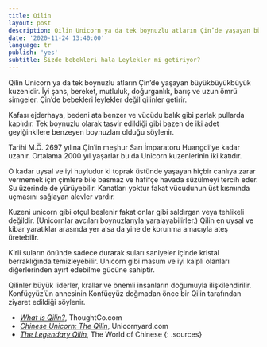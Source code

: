 ```yaml
---
title: Qilin
layout: post
description: Qilin Unicorn ya da tek boynuzlu atların Çin’de yaşayan büyükbüyükbüyük kuzenidir. İyi şans, bereket, mutluluk, doğurganlık, barış ve uzun ömrü simgeler. Çin’de bebekleri leylekler değil qilinler getirir.
date: '2020-11-24 13:40:00'
language: tr
publish: 'yes'
subtitle: Sizde bebekleri hala Leylekler mi getiriyor?
---
```

Qilin Unicorn ya da tek boynuzlu atların Çin’de yaşayan büyükbüyükbüyük kuzenidir.
İyi şans, bereket, mutluluk, doğurganlık, barış ve uzun ömrü simgeler. Çin’de bebekleri leylekler değil qilinler getirir.

Kafası ejderhaya, bedeni ata benzer ve vücüdu balık gibi parlak pullarda kaplıdır. Tek boynuzlu olarak tasvir edildiği gibi bazen de iki adet geyiğinkilere benzeyen boynuzları olduğu söylenir.

Tarihi M.Ö. 2697 yılına Çin’in meşhur Sarı İmparatoru Huangdi’ye kadar uzanır.
Ortalama 2000 yıl yaşarlar bu da Unicorn kuzenlerinin iki katıdır.

O kadar uysal ve iyi huyludur ki toprak üstünde yaşayan hiçbir canlıya zarar vermemek için çimlere bile basmaz ve hafifçe havada süzülmeyi tercih eder. Su üzerinde de yürüyebilir. Kanatları yoktur fakat vücudunun üst kısmında uçmasını sağlayan alevler vardır.

Kuzeni unicorn gibi otçul beslenir fakat onlar gibi saldırgan veya tehlikeli değildir. (Unicornlar avcıları boynuzlarıyla yaralayabilirler.) Qilin en uysal ve kibar yaratıklar arasında yer alsa da yine de korunma amacıyla ateş üretebilir.

Kirli suların önünde sadece durarak suları saniyeler içinde kristal berraklığında temizleyebilir.
Unicorn gibi masum ve iyi kalpli olanları diğerlerinden ayırt edebilme gücüne sahiptir.

Qilinler büyük liderler, krallar ve önemli insanların doğumuyla ilişkilendirilir. Konfüçyüz’ün annesinin Konfüçyüz doğmadan önce bir Qilin tarafından ziyaret edildiği söylenir.


+ *[What is Qilin?](https://www.thoughtco.com/what-is-a-qilin-195005)*, ThoughtCo.com
+ *[Chinese Unicorn: The Qilin](https://unicornyard.com/chinese-unicorn-the-qilin/)*, Unicornyard.com
+ *[The Legendary Qilin](https://www.theworldofchinese.com/2013/06/the-legendary-qilin/)*, The World of Chinese
{: .sources}

